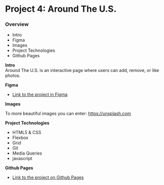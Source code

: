 # Project 4: Around The U.S.

### Overview

- Intro
- Figma
- Images
- Project Technologies
- Github Pages

**Intro**  
Around The U.S. is an interactive page where users can add, remove, or like photos.

**Figma**

- [Link to the project in Figma](https://www.figma.com/file/SurN1jaeEQIhuZEDMhmWWf/Sprint-4-Around-The-U.S.-desktop-mobile?node-id=0%3A1)

**Images**

To more beautiful images you can enter: https://unsplash.com

**Project Technologies**

- HTML5 & CSS
- Flexbox
- Grid
- Git
- Media Queries
- javascript

**Github Pages**

- [Link to the project on Github Pages](https://shimritz.github.io/web_project_4/)

